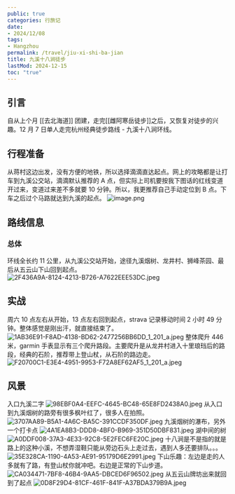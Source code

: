 ```yaml
---
public: true
categories: 行旅记
date:
- 2024/12/08
tags:
- Hangzhou
permalink: /travel/jiu-xi-shi-ba-jian
title: 九溪十八涧徒步
lastMod: 2024-12-15
toc: "true"
---
```


## 引言
自从上个月 [[去北海道]] 团建，走完[[雌阿寒岳徒步]]之后，又恢复对徒步的兴趣。12 月 7 日单人走完杭州经典徒步路线 - 九溪十八涧环线。
<!--more-->
## 行程准备
从蒋村这边出发，没有方便的地铁，所以选择滴滴直达起点。网上的攻略都是让打车到九溪公交站，滴滴默认推荐的 A 点，但实际上司机要按我下图话的红线变道开过来，变道过来差不多就要 10 分钟。所以，我更推荐自己手动定位到 B 点。下车之后过个马路就达到九溪的起点。
![image.png](/assets/image_1733627444259_0.png)
## 路线信息
### 总体
环线全长约 11 公里，从九溪公交站开始，途径九溪烟树、龙井村、狮峰茶园、最后从五云山下山回到起点。
![2F436A9A-8124-4213-B726-A7622EEE53DC.jpeg](/assets/2f436a9a-8124-4213-b726-a7622eee53dc_1733628174534_0.jpeg)
## 实战
周六 10 点左右从开始，13 点左右回到起点，strava 记录移动时间 2 小时 49 分钟。整体感觉是刚出汗，就直接结束了。
![1AB36E91-F8AD-4138-BD62-2477256BB6DD_1_201_a.jpeg](/assets/1ab36e91-f8ad-4138-bd62-2477256bb6dd_1_201_a_1733628508758_0.jpeg)
整体爬升 446 米，garmin 手表显示有三个爬升路段。主要爬升是从龙井村进入十里琅珰后的路段，经典的石阶，推荐带上登山杖，从石阶的路边走。
![F20700C1-E3E4-4951-9953-F72A8EF62AF5_1_201_a.jpeg](/assets/f20700c1-e3e4-4951-9953-f72a8ef62af5_1_201_a_1733628663252_0.jpeg)
## 风景
入口九溪二字
![98EBF0A4-EEFC-4645-BC48-65E8FD2438A0.jpeg](/assets/98ebf0a4-eefc-4645-bc48-65e8fd2438a0_1733628970154_0.jpeg)
从入口到九溪烟树的路旁有很多枫叶红了，很多人在拍照。
![3707AA89-B5A1-4A6C-BA5C-391CCDF350DF.jpeg](/assets/3707aa89-b5a1-4a6c-ba5c-391ccdf350df_1733629047449_0.jpeg)
九溪烟树的瀑布，另外一个打卡点
![4A1EA8B3-DDD8-4BF0-B969-351D50DBF831.jpeg](/assets/4a1ea8b3-ddd8-4bf0-b969-351d50dbf831_1733629084826_0.jpeg)
湖中间的树
![A0DDF008-37A3-4E33-92C8-5E2FEC6FE20C.jpeg](/assets/a0ddf008-37a3-4e33-92c8-5e2fec6fe20c_1733629117246_0.jpeg)
十八涧是不是指的就是路上的这种小溪，不想弄湿鞋只能从旁边石头上走过去，遇到人多还要排队。。。
![35E328CA-1190-4A53-AE91-95179D6E2991.jpeg](/assets/35e328ca-1190-4a53-ae91-95179d6e2991_1733629154182_0.jpeg)
下山乐趣：左边是走的人多就有了路，有登山杖你就冲吧。右边是正常的下山步道。
![CA034471-7BF8-46B4-9AA5-DBCED6F96502.jpeg](/assets/ca034471-7bf8-46b4-9aa5-dbced6f96502_1733629217569_0.jpeg)
从五云山牌坊出来就回到了起点
![0D8F29D4-81CF-461F-841F-A37BDA379B9A.jpeg](/assets/0d8f29d4-81cf-461f-841f-a37bda379b9a_1733629320394_0.jpeg)